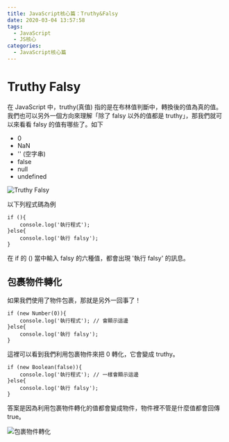 ```yaml
---
title: JavaScript核心篇：Truthy&Falsy
date: 2020-03-04 13:57:58
tags:
  - JavaScript
  - JS核心
categories: 
  - JavaScript核心篇
---
```



# Truthy Falsy

在 JavaScript 中，truthy(真值) 指的是在布林值判斷中，轉換後的值為真的值。我們也可以另外一個方向來理解「除了 falsy 以外的值都是 truthy」，那我們就可以來看看 falsy 的值有哪些了。如下

* 0
* NaN
* '' (空字串)
* false
* null
* undefined

![Truthy Falsy](https://firebasestorage.googleapis.com/v0/b/cheetoblog-8edf4.appspot.com/o/JS%EF%BC%9A%E6%A0%B8%E5%BF%83%E7%AF%87%2Ftruthy%26falsy.jpg?alt=media&token=a1723750-2d5b-49f3-8ef7-8c007eb3c73f)

<!--more-->

以下列程式碼為例

```
if (){
    console.log('執行程式');
}else{
    console.log('執行 falsy');
}
```

在 if 的 () 當中輸入 falsy 的六種值，都會出現 '執行 falsy' 的訊息。


## 包裹物件轉化

如果我們使用了物件包裹，那就是另外一回事了！

```
if (new Number(0)){
    console.log('執行程式'); // 會顯示這邊
}else{
    console.log('執行 falsy');
}
```

這裡可以看到我們利用包裹物件來把 0 轉化，它會變成 truthy。

```
if (new Boolean(false)){
    console.log('執行程式'); // 一樣會顯示這邊
}else{
    console.log('執行 falsy');
}
```

答案是因為利用包裹物件轉化的值都會變成物件，物件裡不管是什麼值都會回傳 true。

![包裹物件轉化](https://firebasestorage.googleapis.com/v0/b/cheetoblog-8edf4.appspot.com/o/JS%EF%BC%9A%E6%A0%B8%E5%BF%83%E7%AF%87%2Ftruthy%E5%8C%85%E8%A3%B9%E7%89%A9%E4%BB%B6%E8%BD%89%E5%8C%96.jpg?alt=media&token=bc21934c-c7da-4557-bcb3-e4bef5952881)